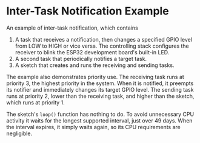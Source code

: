# Inter-Task Notification Example

An example of inter-task notification, which contains

1. A task that receives a notification, then changes a specified GPIO level
   from LOW to HIGH or vice versa. The controlling stack configures the
   receiver to blink the ESP32 development board's built-in LED.
2. A second task that periodically notifies a target task.
3. A sketch that creates and runs the receiving and sending
   tasks.

The example also demonstrates priority use. The receiving
task runs at priority 3, the highest priority in the system.
When it is notified, it preempts its notifier and immediately
changes its target GPIO level. The sending task runs at
priority 2, lower than the receiving task, and higher than
the sketch, which runs at priority 1.

The sketch's `loop()` function has nothing to do. To avoid
unnecessary CPU activity it waits for the longest supported
interval, just over 49 days. When the interval expires, it
simply waits again, so its CPU requirements are negligible.
